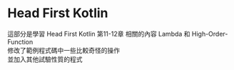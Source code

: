 Head First Kotlin
=================
這部分是學習 Head First Kotlin 第11-12章 相關的內容
Lambda 和 High-Order-Function  
修改了範例程式碼中一些比較奇怪的操作  
並加入其他試驗性質的程式  

